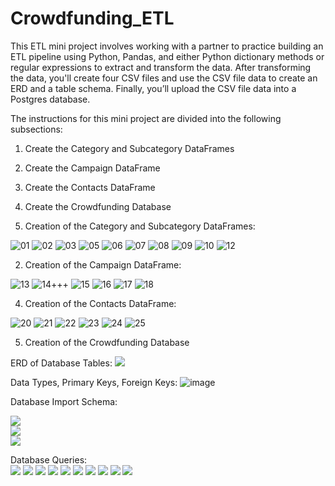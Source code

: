 # Crowdfunding_ETL

This ETL mini project involves working with a partner to practice building an ETL pipeline using Python, Pandas, and either Python dictionary methods or regular expressions to extract and transform the data. After transforming the data, you'll create four CSV files and use the CSV file data to create an ERD and a table schema. Finally, you’ll upload the CSV file data into a Postgres database.  
 
The instructions for this mini project are divided into the following subsections:  
1) Create the Category and Subcategory DataFrames  
2) Create the Campaign DataFrame  
3) Create the Contacts DataFrame  
4) Create the Crowdfunding Database  

1) Creation of the Category and Subcategory DataFrames:
        
![01](https://github.com/mcjauregui/Crowdfunding_ETL/assets/151464511/7b94a433-c03d-4cbf-a838-9c0136c66109)
![02](https://github.com/mcjauregui/Crowdfunding_ETL/assets/151464511/3c93e9da-a001-404f-96c0-13715c2ba1a9)
![03](https://github.com/mcjauregui/Crowdfunding_ETL/assets/151464511/8f454c1d-3c1c-4c59-a90a-1a4eee0f19fe)
![05](https://github.com/mcjauregui/Crowdfunding_ETL/assets/151464511/3c4e9511-5c56-4368-b3e0-b4ca8e211f82)
![06](https://github.com/mcjauregui/Crowdfunding_ETL/assets/151464511/e05e21e9-b0bb-4799-9af1-9758075d782f)
![07](https://github.com/mcjauregui/Crowdfunding_ETL/assets/151464511/0b7b0f4e-d55f-4373-befd-e17647bfe081)
![08](https://github.com/mcjauregui/Crowdfunding_ETL/assets/151464511/21a42a03-e8aa-4577-a34e-c833937b55df)
![09](https://github.com/mcjauregui/Crowdfunding_ETL/assets/151464511/aef5dd3b-2896-49c9-b5fb-5ba1599ef57a)
![10](https://github.com/mcjauregui/Crowdfunding_ETL/assets/151464511/e3801840-3705-43bd-a15a-3070fef8191e)
![12](https://github.com/mcjauregui/Crowdfunding_ETL/assets/151464511/23eb7d3f-c6c2-4775-a9b3-a6db774cb3f9)

2. Creation of the Campaign DataFrame:
       
![13](https://github.com/mcjauregui/Crowdfunding_ETL/assets/151464511/040c0527-e342-4555-b19f-5778d908de6f)
![14](https://github.com/mcjauregui/Crowdfunding_ETL/assets/151464511/cf7ef372-36d7-4ccb-840b-cc562029384b)+++
![15](https://github.com/mcjauregui/Crowdfunding_ETL/assets/151464511/66c681a5-c672-425f-8f8c-0d4a4db34119)
![16](https://github.com/mcjauregui/Crowdfunding_ETL/assets/151464511/c73f97ec-5837-4965-a963-ce2254d83209)
![17](https://github.com/mcjauregui/Crowdfunding_ETL/assets/151464511/5dc5e2e1-f59c-4b83-9361-570117124fbf)
![18](https://github.com/mcjauregui/Crowdfunding_ETL/assets/151464511/916763aa-091f-44c9-ac33-2bb96bd4ff1a)

4. Creation of the Contacts DataFrame:
    
![20](https://github.com/mcjauregui/Crowdfunding_ETL/assets/151464511/84f6b307-8830-41de-a1dc-bca627a045d5)
![21](https://github.com/mcjauregui/Crowdfunding_ETL/assets/151464511/7512a818-af16-4612-a9f5-df4afed1e727)
![22](https://github.com/mcjauregui/Crowdfunding_ETL/assets/151464511/b2a6590a-e159-4f08-88c3-7d870274b090)
![23](https://github.com/mcjauregui/Crowdfunding_ETL/assets/151464511/0d351266-ce0c-4874-9109-17665511b07f)
![24](https://github.com/mcjauregui/Crowdfunding_ETL/assets/151464511/413e7085-9bba-4dbd-8cf0-280b82e4bc80)
![25](https://github.com/mcjauregui/Crowdfunding_ETL/assets/151464511/669c8dc9-b471-41fd-9adf-6452cb131daf)

5. Creation of the Crowdfunding Database  

ERD of Database Tables:
![](https://github.com/mcjauregui/Crowdfunding_ETL/blob/main/Crowdfunding_ETL%20DB%20schema%20pic%202.png)

Data Types, Primary Keys, Foreign Keys:
![image](https://github.com/mcjauregui/Crowdfunding_ETL/assets/151464511/67c9c5d9-df47-417b-af6e-af8f7fe342f4)

Database Import Schema:

![](https://github.com/mcjauregui/Crowdfunding_ETL/blob/main/Schema01.png)  
![](https://github.com/mcjauregui/Crowdfunding_ETL/blob/main/Schema02.png)  
![](https://github.com/mcjauregui/Crowdfunding_ETL/blob/main/Schema03.png)  

  Database Queries:  
![](https://github.com/mcjauregui/Crowdfunding_ETL/blob/main/Query01.png)
![](https://github.com/mcjauregui/Crowdfunding_ETL/blob/main/Query02.png)
![](https://github.com/mcjauregui/Crowdfunding_ETL/blob/main/Query03.png)
![](https://github.com/mcjauregui/Crowdfunding_ETL/blob/main/Query04.png)
![](https://github.com/mcjauregui/Crowdfunding_ETL/blob/main/Query05.png)
![](https://github.com/mcjauregui/Crowdfunding_ETL/blob/main/Query06.png)
![](https://github.com/mcjauregui/Crowdfunding_ETL/blob/main/Query07.png)
![](https://github.com/mcjauregui/Crowdfunding_ETL/blob/main/Query08.png)
![](https://github.com/mcjauregui/Crowdfunding_ETL/blob/main/Query09.png)
![](https://github.com/mcjauregui/Crowdfunding_ETL/blob/main/Query10.png)


    
         
